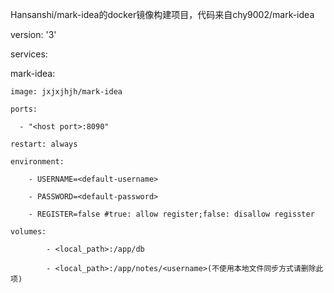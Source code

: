 Hansanshi/mark-idea的docker镜像构建项目，代码来自chy9002/mark-idea

version: '3'

services:

  mark-idea:
  
    image: jxjxjhjh/mark-idea
    
    ports:
    
      - "<host port>:8090"
      
    restart: always
    
    environment:
    
        - USERNAME=<default-username>
        
        - PASSWORD=<default-password>
        
        - REGISTER=false #true: allow register;false: disallow regisster
        
    volumes:
    
            - <local_path>:/app/db
            
            - <local_path>:/app/notes/<username>(不使用本地文件同步方式请删除此项)
